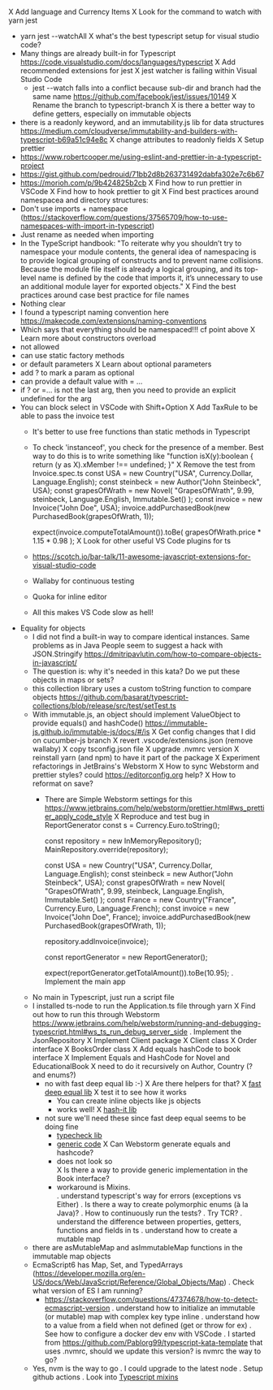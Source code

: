 X Add language and Currency Items
X Look for the command to watch with yarn jest
  - yarn jest --watchAll
X what's the best typescript setup for visual studio code?
  - Many things are already built-in for Typescript https://code.visualstudio.com/docs/languages/typescript
  X Add recommended extensions for jest
  X jest watcher is failing within Visual Studio Code
    - jest --watch falls into a conflict because sub-dir and branch had the same name 
      https://github.com/facebook/jest/issues/10149
    X Rename the branch to typescript-branch
X is there a better way to define getters, especially on immutable objects
  - there is a readonly keyword, and an immutability.js lib for data structures
    https://medium.com/cloudverse/immutability-and-builders-with-typescript-b69a51c94e8c
  X change attributes to readonly fields
X Setup prettier
  - https://www.robertcooper.me/using-eslint-and-prettier-in-a-typescript-project
  - https://gist.github.com/pedrouid/71bb2d8b263731492dabfa302e7c6b67
  - https://morioh.com/p/9b424825b2cb
  X Find how to run prettier in VSCode
  X Find how to hook prettier to git
X Find best practices around namespacea and directory structures:
  - Don't use imports + namespace (https://stackoverflow.com/questions/37565709/how-to-use-namespaces-with-import-in-typescript)
  - Just rename as needed when importing
  - In the TypeScript handbook: "To reiterate why you shouldn’t try to namespace your module contents, the general idea of namespacing is to provide logical grouping of constructs and to prevent name collisions. Because the module file itself is already a logical grouping, and its top-level name is defined by the code that imports it, it’s unnecessary to use an additional module layer for exported objects."
X Find the best practices around case best practice for file names
  - Nothing clear
  - I found a typescript naming convention here https://makecode.com/extensions/naming-conventions
  - Which says that everything should be namespaced!!! cf point above
X Learn more about constructors overload
  - not allowed
  - can use static factory methods
  - or default parameters
X Learn about optional parameters
  - add ? to mark a param as optional
  - can provide a default value with = ...
  - if ? or =... is not the last arg, then you need to provide an explicit undefined for the arg
- You can block select in VSCode with Shift+Option
X Add TaxRule to be able to pass the invoice test
  - It's better to use free functions than static methods in Typescript
  - To check 'instanceof', you check for the presence of a member. Best way to do this is to write something like "function isX(y):boolean { return (y as X).xMember !== undefined; }"
X Remove the test from Invoice.spec.ts
    const USA = new Country("USA", Currency.Dollar, Language.English);
    const steinbeck = new Author("John Steinbeck", USA);
    const grapesOfWrath = new Novel(
    "GrapesOfWrath",
    9.99,
    steinbeck,
    Language.English,
    Immutable.Set()
    );
    const invoice = new Invoice("John Doe", USA);
    invoice.addPurchasedBook(new PurchasedBook(grapesOfWrath, 1));

    expect(invoice.computeTotalAmount()).toBe(
    grapesOfWrath.price * 1.15 * 0.98
    );
X Look for other useful VS Code plugins for ts
  - https://scotch.io/bar-talk/11-awesome-javascript-extensions-for-visual-studio-code
  - Wallaby for continuous testing
  - Quoka for inline editor
  - All this makes VS Code slow as hell!
- Equality for objects
  - I did not find a built-in way to compare identical instances. Same problems as in Java
    People seem to suggest a hack with JSON.Stringify https://dmitripavlutin.com/how-to-compare-objects-in-javascript/
  - The question is: why it's needed in this kata? Do we put these objects in maps or sets?
  - this collection library uses a custom toString function to compare objects https://github.com/basarat/typescript-collections/blob/release/src/test/setTest.ts
  - With immutable.js, an object should implement ValueObject to provide equals() and hashCode() https://immutable-js.github.io/immutable-js/docs/#/is
X Get config changes that I did on cucumber-js branch
  X revert .vscode/extensions.json (remove wallaby)
  X copy tsconfig.json file
  X upgrade .nvmrc version
  X reinstall yarn (and npm) to have it part of the package
X Experiment refactorings in JetBrains's Webstorm
  X How to sync Webstorm and prettier styles? could https://editorconfig.org help?
  X How to reformat on save?
    - There are Simple Webstorm settings for this https://www.jetbrains.com/help/webstorm/prettier.html#ws_prettier_apply_code_style
X Reproduce and test bug in ReportGenerator
      const s = Currency.Euro.toString();

      const repository = new InMemoryRepository();
      MainRepository.override(repository);

      const USA = new Country("USA", Currency.Dollar, Language.English);
      const steinbeck = new Author("John Steinbeck", USA);
      const grapesOfWrath = new Novel(
      "GrapesOfWrath",
      9.99,
      steinbeck,
      Language.English,
      Immutable.Set()
      );
      const France = new Country("France", Currency.Euro, Language.French);
      const invoice = new Invoice("John Doe", France);
      invoice.addPurchasedBook(new PurchasedBook(grapesOfWrath, 1));

      repository.addInvoice(invoice);

      const reportGenerator = new ReportGenerator();

      expect(reportGenerator.getTotalAmount()).toBe(10.95);
. Implement the main app
  - No main in Typescript, just run a script file
  - I installed ts-node to run the Application.ts file through yarn
  X Find out how to run this through Webstorm https://www.jetbrains.com/help/webstorm/running-and-debugging-typescript.html#ws_ts_run_debug_server_side
  . Implement the JsonRepository
X Implement Client package
  X Client class
  X Order interface
  X BooksOrder class
  X Add equals hashCode to book interface
  X Implement Equals and HashCode for Novel and EducationalBook
    X need to do it recursively on Author, Country (?and enums?)
      - no with fast deep equal lib :-)
    X Are there helpers for that?
      X [fast deep equal lib](https://www.npmjs.com/package/fast-deep-equal)
        X test it to see how it works
        - You can create inline objects like js objects
        - works well!
      X [hash-it lib](https://www.npmjs.com/package/hash-it)
      - not sure we'll need these since fast deep equal seems to be doing fine
        - [typecheck lib](https://github.com/gkz/type-check#type-check)
        - [generic code](https://www.codegrepper.com/code-examples/javascript/check+if+type+of+two+object+is+equal+in+typescript)
    X Can Webstorm generate equals and hashcode?
        - does not look so  
    X Is there a way to provide generic implementation in the Book interface?
        - workaround is Mixins.  
. understand typescript's way for errors (exceptions vs Either)
. Is there a way to create polymorphic enums (à la Java)?
. How to continuously run the tests?
. Try TCR?
. understand the difference between properties, getters, functions and fields in ts
. understand how to create a mutable map
  - there are asMutableMap and asImmutableMap functions in the immutable map objects
  - EcmaScript6 has Map, Set, and TypedArrays (https://developer.mozilla.org/en-US/docs/Web/JavaScript/Reference/Global_Objects/Map)
  . Check what version of ES I am running?
    - https://stackoverflow.com/questions/47374678/how-to-detect-ecmascript-version
. understand how to initialize an immutable (or mutable) map with complex key type inline 
. understand how to a value from a field when not defined (get or throw for ex)
. See how to configure a docker dev env with VSCode
. I started from https://github.com/Pablorg99/typescript-kata-template that uses .nvmrc, should we update 
  this version? is nvmrc the way to go?
  - Yes, nvm is the way to go
  . I could upgrade to the latest node
. Setup github actions
. Look into [Typescript mixins](https://www.typescriptlang.org/docs/handbook/mixins.html)